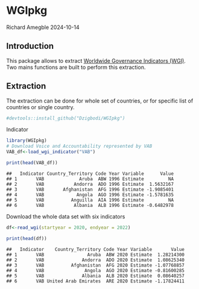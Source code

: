 WGIpkg
================
Richard Amegble
2024-10-14

## Introduction

This package allows to extract [Worldwide Governance Indicators
(WGI)](https://www.worldbank.org/en/publication/worldwide-governance-indicators).
Two mains functions are built to perform this extraction.

## Extraction

The extraction can be done for whole set of countries, or for specific
list of countries or single country.

``` r
#devtools::install_github("Dzigbodi/WGIpkg")
```

Indicator

``` r
library(WGIpkg)
# Download Voice and Accountability represented by VAB
VAB_df<-load_wgi_indicator("VAB")

print(head(VAB_df))
```

    ##   Indicator Country_Territory Code Year Variable      Value
    ## 1       VAB             Aruba  ABW 1996 Estimate         NA
    ## 2       VAB           Andorra  ADO 1996 Estimate  1.5632167
    ## 3       VAB       Afghanistan  AFG 1996 Estimate -1.9085401
    ## 4       VAB            Angola  AGO 1996 Estimate -1.5781635
    ## 5       VAB          Anguilla  AIA 1996 Estimate         NA
    ## 6       VAB           Albania  ALB 1996 Estimate -0.6482978

Download the whole data set with six indicators

``` r
df<-read_wgi(startyear = 2020, endyear = 2022)

print(head(df))
```

    ##   Indicator    Country_Territory Code Year Variable       Value
    ## 1       VAB                Aruba  ABW 2020 Estimate  1.28214300
    ## 2       VAB              Andorra  ADO 2020 Estimate  1.08625340
    ## 3       VAB          Afghanistan  AFG 2020 Estimate -1.07768857
    ## 4       VAB               Angola  AGO 2020 Estimate -0.81600285
    ## 5       VAB              Albania  ALB 2020 Estimate  0.08640257
    ## 6       VAB United Arab Emirates  ARE 2020 Estimate -1.17824411
